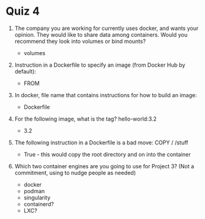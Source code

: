 # Quiz 4

1. The company you are working for currently uses docker, and wants your opinion. They would like to share data among containers. Would you recommend they look into volumes or bind mounts?

   - volumes

2. Instruction in a Dockerfile to specify an image (from Docker Hub by default):

   - FROM

3. In docker, file name that contains instructions for how to build an image:

   - Dockerfile

4. For the following image, what is the tag? hello-world:3.2

   - 3.2

5. The following instruction in a Dockerfile is a bad move:
   COPY / /stuff

   - True - this would copy the root directory and on into the container

6. Which two container engines are you going to use for Project 3? (Not a commitment, using to nudge people as needed)
   - docker
   - podman
   - singularity
   - containerd?
   - LXC?
